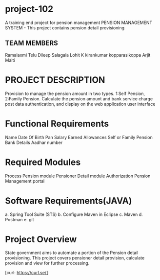 # project-102
A training end project for pension management
PENSION MANAGEMENT SYSTEM - This project contains pension detail provisioning
## TEAM MEMBERS
Ramalaxmi Telu
Dileep Salagala
Lohit K
kirankumar kopparasikoppa
Arjit Maiti

# PROJECT DESCRIPTION
Provision to manage the pension amount in two types. 1:Self Pension, 2:Family Pension.
Calculate the pension amount and bank service charge post data authentication, and display on 
the web application user interface
 
 # Functional Requirements
 Name
 Date Of Birth
 Pan
 Salary Earned
 Allowances
 Self or Family Pension
 Bank Details
 Aadhar number
 
# Required Modules
Process Pension module
Pensioner Detail module
Authorization
Pension Management portal 

# Software Requirements(JAVA)
a. Spring Tool Suite (STS) 
b. Configure Maven in Eclipse
c. Maven
d. Postman
e. git

 # Project Overview
 State government aims to automate a portion of the Pension detail provisioning. This project covers pensioner detail provision, calculate provision and view for 
further processing.

[curl: https://curl.se/]
